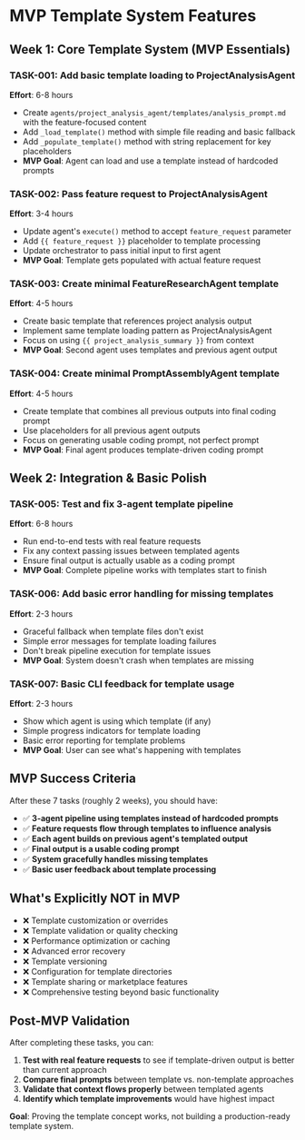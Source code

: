 # MVP Template System Features

## Week 1: Core Template System (MVP Essentials)

### TASK-001: Add basic template loading to ProjectAnalysisAgent
**Effort**: 6-8 hours
- Create `agents/project_analysis_agent/templates/analysis_prompt.md` with the feature-focused content
- Add `_load_template()` method with simple file reading and basic fallback
- Add `_populate_template()` method with string replacement for key placeholders
- **MVP Goal**: Agent can load and use a template instead of hardcoded prompts

### TASK-002: Pass feature request to ProjectAnalysisAgent
**Effort**: 3-4 hours
- Update agent's `execute()` method to accept `feature_request` parameter
- Add `{{ feature_request }}` placeholder to template processing
- Update orchestrator to pass initial input to first agent
- **MVP Goal**: Template gets populated with actual feature request

### TASK-003: Create minimal FeatureResearchAgent template
**Effort**: 4-5 hours
- Create basic template that references project analysis output
- Implement same template loading pattern as ProjectAnalysisAgent
- Focus on using `{{ project_analysis_summary }}` from context
- **MVP Goal**: Second agent uses templates and previous agent output

### TASK-004: Create minimal PromptAssemblyAgent template
**Effort**: 4-5 hours
- Create template that combines all previous outputs into final coding prompt
- Use placeholders for all previous agent outputs
- Focus on generating usable coding prompt, not perfect prompt
- **MVP Goal**: Final agent produces template-driven coding prompt

## Week 2: Integration & Basic Polish

### TASK-005: Test and fix 3-agent template pipeline
**Effort**: 6-8 hours
- Run end-to-end tests with real feature requests
- Fix any context passing issues between templated agents
- Ensure final output is actually usable as a coding prompt
- **MVP Goal**: Complete pipeline works with templates start to finish

### TASK-006: Add basic error handling for missing templates
**Effort**: 2-3 hours
- Graceful fallback when template files don't exist
- Simple error messages for template loading failures
- Don't break pipeline execution for template issues
- **MVP Goal**: System doesn't crash when templates are missing

### TASK-007: Basic CLI feedback for template usage
**Effort**: 2-3 hours
- Show which agent is using which template (if any)
- Simple progress indicators for template loading
- Basic error reporting for template problems
- **MVP Goal**: User can see what's happening with templates

## MVP Success Criteria

After these 7 tasks (roughly 2 weeks), you should have:

- ✅ **3-agent pipeline using templates instead of hardcoded prompts**
- ✅ **Feature requests flow through templates to influence analysis**
- ✅ **Each agent builds on previous agent's templated output**
- ✅ **Final output is a usable coding prompt**
- ✅ **System gracefully handles missing templates**
- ✅ **Basic user feedback about template processing**

## What's Explicitly NOT in MVP

- ❌ Template customization or overrides
- ❌ Template validation or quality checking  
- ❌ Performance optimization or caching
- ❌ Advanced error recovery
- ❌ Template versioning
- ❌ Configuration for template directories
- ❌ Template sharing or marketplace features
- ❌ Comprehensive testing beyond basic functionality

## Post-MVP Validation

After completing these tasks, you can:

1. **Test with real feature requests** to see if template-driven output is better than current approach
2. **Compare final prompts** between template vs. non-template approaches
3. **Validate that context flows properly** between templated agents
4. **Identify which template improvements** would have highest impact

**Goal**: Proving the template concept works, not building a production-ready template system.